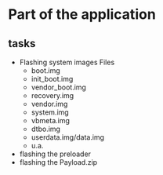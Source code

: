 # Part of the application
## tasks
- Flashing system images Files
  - boot.img
  - init_boot.img
  - vendor_boot.img
  - recovery.img
  - vendor.img
  - system.img
  - vbmeta.img
  - dtbo.img
  - userdata.img/data.img
  - u.a.
- flashing the preloader
- flashing the Payload.zip
